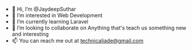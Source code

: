 - 👋 Hi, I’m @JaydeepSuthar
- 👀 I’m interested in Web Development
- 🌱 I’m currently learning Laravel
- 💞️ I’m looking to collaborate on Anything that's teach us something new and interesting
- 📫 You can reach me out at technicaljade@gmail.com

<!---
JaydeepSuthar/JaydeepSuthar is a ✨ special ✨ repository because its `README.md` (this file) appears on your GitHub profile.
You can click the Preview link to take a look at your changes.
--->

